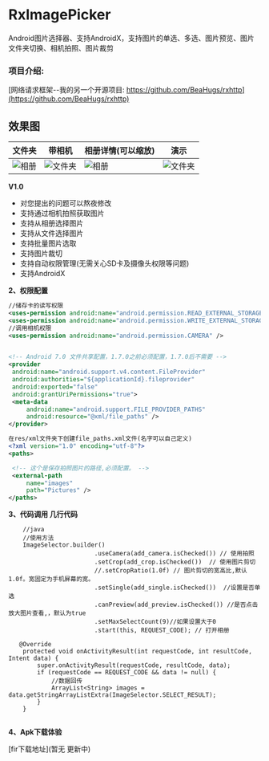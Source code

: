 # RxImagePicker
Android图片选择器、支持AndroidX，支持图片的单选、多选、图片预览、图片文件夹切换、相机拍照、图片裁剪
### 项目介绍:
[网络请求框架--我的另一个开源项目: https://github.com/BeaHugs/rxhttp](https://github.com/BeaHugs/rxhttp)

## 效果图
| 文件夹 | 带相机 | 相册详情(可以缩放) | 演示 |
| ------------ | ------------- | ------------ | ------------- |
| ![相册](https://github.com/BeaHugs/RxImagePicker/blob/master/image/Screenshot_20191212-144442.png) | ![文件夹](https://github.com/BeaHugs/RxImagePicker/blob/master/image/Screenshot_20191212-144501.png)  | ![相册](https://github.com/BeaHugs/RxImagePicker/blob/master/image/Screenshot_20191212-144522.png) | ![文件夹](https://github.com/BeaHugs/RxImagePicker/blob/master/image/Screenshot_20191212-144541.png) |


**V1.0**
- 对您提出的问题可以熬夜修改
- 支持通过相机拍照获取图片
- 支持从相册选择图片
- 支持从文件选择图片  
- 支持批量图片选取
- 支持图片裁切
- 支持自动权限管理(无需关心SD卡及摄像头权限等问题) 
- 支持AndroidX

**2、权限配置**

   ```xml
   //储存卡的读写权限
   <uses-permission android:name="android.permission.READ_EXTERNAL_STORAGE" />
   <uses-permission android:name="android.permission.WRITE_EXTERNAL_STORAGE" />
   //调用相机权限
   <uses-permission android:name="android.permission.CAMERA" />


<!-- Android 7.0 文件共享配置，1.7.0之前必须配置，1.7.0后不需要 -->
<provider
    android:name="android.support.v4.content.FileProvider"
    android:authorities="${applicationId}.fileprovider"
    android:exported="false"
    android:grantUriPermissions="true">
    <meta-data
        android:name="android.support.FILE_PROVIDER_PATHS"
        android:resource="@xml/file_paths" />
</provider>

在res/xml文件夹下创建file_paths.xml文件(名字可以自己定义)
<?xml version="1.0" encoding="utf-8"?>
<paths>

    <!-- 这个是保存拍照图片的路径,必须配置。 -->
    <external-path
        name="images"
        path="Pictures" />
</paths>
```


**3、代码调用 几行代码**

```
    //java
    //使用方法
    ImageSelector.builder()
                        .useCamera(add_camera.isChecked()) // 使用拍照
                        .setCrop(add_crop.isChecked())  // 使用图片剪切
                        //.setCropRatio(1.0f) // 图片剪切的宽高比,默认1.0f。宽固定为手机屏幕的宽。
                        .setSingle(add_single.isChecked())  //设置是否单选
                        .canPreview(add_preview.isChecked()) //是否点击放大图片查看,，默认为true
                        .setMaxSelectCount(9)//如果设置大于0
                        .start(this, REQUEST_CODE); // 打开相册
                        
   @Override
    protected void onActivityResult(int requestCode, int resultCode, Intent data) {
        super.onActivityResult(requestCode, resultCode, data);
        if (requestCode == REQUEST_CODE && data != null) {
            //数据回传
            ArrayList<String> images = data.getStringArrayListExtra(ImageSelector.SELECT_RESULT);
        }
    }
    
```
**4、Apk下载体验**

[fir下载地址](暂无 更新中)


